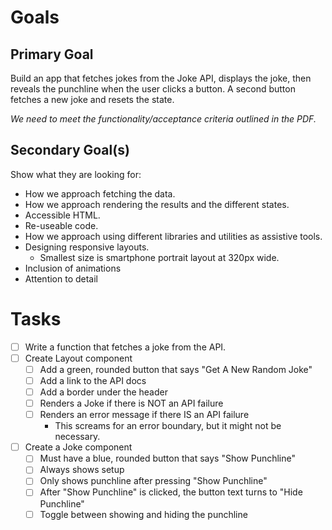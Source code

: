 # Goals

## Primary Goal

Build an app that fetches jokes from the Joke API, displays the joke, then
reveals the punchline when the user clicks a button. A second button fetches
a new joke and resets the state.

_We need to meet the functionality/acceptance criteria outlined in the PDF._

## Secondary Goal(s)

Show what they are looking for:
  * How we approach fetching the data.
  * How we approach rendering the results and the different states.
  * Accessible HTML.
  * Re-useable code.
  * How we approach using different libraries and utilities as assistive tools.
  * Designing responsive layouts.
    * Smallest size is smartphone portrait layout at 320px wide.
  * Inclusion of animations
  * Attention to detail

# Tasks

- [ ] Write a function that fetches a joke from the API.
- [ ] Create Layout component
  - [ ] Add a green, rounded button that says "Get A New Random Joke"
  - [ ] Add a link to the API docs
  - [ ] Add a border under the header
  - [ ] Renders a Joke if there is NOT an API failure
  - [ ] Renders an error message if there IS an API failure
    * This screams for an error boundary, but it might not be necessary.
- [ ] Create a Joke component
  - [ ] Must have a blue, rounded button that says "Show Punchline"
  - [ ] Always shows setup
  - [ ] Only shows punchline after pressing "Show Punchline"
  - [ ] After "Show Punchline" is clicked, the button text turns to "Hide Punchline"
  - [ ] Toggle between showing and hiding the punchline